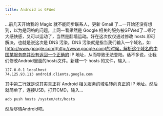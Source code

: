 ```yaml
---
title: Android is GFWed
---
```


...前几天开始我的 Magic 就不能同步联系人，更新 Gmail 了...一开始还没有想到，以为是网络的问题，上网一看果然是 Google 相关的服务被GFWed了...顿时大感快感，又可以运动了，当然是翻墙运动。好在这次仅仅通过修改 hosts 即可解决，也就是说这次是 DNS 污染，DNS 污染就是指当我们输入一个域名，如 [http://www.google.com](http://www.google.com)的时候，解析这个域名的中国某服务商并没有返回一个正确的 IP 地址，从而导致无法登陆。话不多说，让我们修改Android里面的hosts文件。新建一个 hosts 的文件，输入...

    127.0.0.1 localhost
    74.125.93.113 android.clients.google.com

其中第二行就是说其实真正将 Android 相关服务的域名转向真正的 IP 地址。然后就简单了，连接USB，打开CMD，输入...

    adb push hosts /system/etc/hosts

然后尽情Android吧。